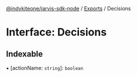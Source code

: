 [@indykiteone/jarvis-sdk-node](../README.md) / [Exports](../modules.md) / Decisions

# Interface: Decisions

## Indexable

▪ [actionName: `string`]: `boolean`
